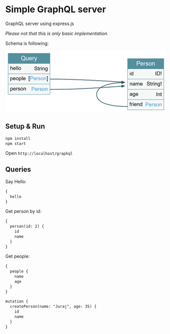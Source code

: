 # Simple GraphQL server

GraphQL server using express.js

_Please not that this is only basic implementation._

Schema is following:

![Schema](schema.png)

## Setup & Run

```
npm install
npm start
```

Open `http://localhost/graphql`

## Queries

Say Hello:

```
{
  hello
}
```

Get person by id:

```
{
  person(id: 2) {
    id
    name
  }
}
```

Get people:

```
{
  people {
    name
    age
  }
}
```

```
mutation {
  createPerson(name: "Juraj", age: 35) {
    id
    name
  }
}
```

